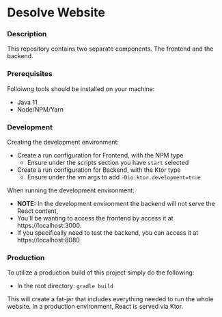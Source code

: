 # Desolve Website

### Description
This repository contains two separate components. The frontend and the backend. 

### Prerequisites
Folloiwng tools should be installed on your machine:
- Java 11
- Node/NPM/Yarn

### Development
Creating the development environment:
- Create a run configuration for Frontend, with the NPM type
  - Ensure under the scripts section you have `start` selected
- Create a run configuration for Backend, with the Ktor type
  - Ensure under the vm args to add `-Dio.ktor.development=true`

When running the development environment:
- **NOTE:** In the development environment the backend will not serve the React content,
- You'll be wanting to access the frontend by access it at https://localhost:3000.
- If you specifically need to test the backend, you can access it at https://localhost:8080

### Production
To utilize a production build of this project simply do the following:
- In the root directory: `gradle build`

This will create a fat-jar that includes everything needed to run the whole website. In a production environment, React is served via Ktor.

